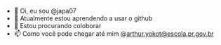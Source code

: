 - 👋 Oi, eu sou @japa07
- 🌱 Atualmente estou aprendendo a usar o github
- 💞️ Estou procurando coloborar
- 📫 Como você pode chegar até mim @arthur.yokot@escola.pr.gov.br

<!---
japa07/japa07 is a ✨ special ✨ repository because its `README.md` (this file) appears on your GitHub profile.
You can click the Preview link to take a look at your changes.
--->
